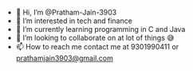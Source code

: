 - 👋 Hi, I’m @Pratham-Jain-3903
- 👀 I’m interested in tech and finance
- 🌱 I’m currently learning programming in C and Java
- 💞️ I’m looking to collaborate on at lot of things 😅
- 📫 How to reach me contact me at 9301990411 or prathamjain3903@gmail.com

<!---
Pratham-Jain-3903/Pratham-Jain-3903 is a ✨ special ✨ repository because its `README.md` (this file) appears on your GitHub profile.
You can click the Preview link to take a look at your changes.
--->
